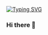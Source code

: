 [![Typing SVG](https://readme-typing-svg.demolab.com?font=Fira+Code&duration=3000&pause=1000&color=11F781&vCenter=true&repeat=false&width=435&lines=We+do+work+and+the+world+stays+handy)](https://git.io/typing-svg)

### Hi there 👋

<!--
**Hounds1/Hounds1** is a ✨ _special_ ✨ repository because its `README.md` (this file) appears on your GitHub profile.

Here are some ideas to get you started:

- 🔭 I’m currently working on ...
- 🌱 I’m currently learning ...
- 👯 I’m looking to collaborate on ...
- 🤔 I’m looking for help with ...
- 💬 Ask me about ...
- 📫 How to reach me: ...
- 😄 Pronouns: ...
- ⚡ Fun fact: ...
-->
